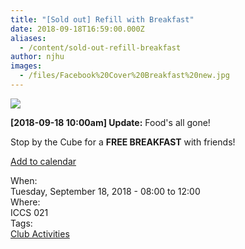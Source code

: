 ```yaml
---
title: "[Sold out] Refill with Breakfast"
date: 2018-09-18T16:59:00.000Z
aliases:
  - /content/sold-out-refill-breakfast
author: njhu
images:
  - /files/Facebook%20Cover%20Breakfast%20new.jpg
---
```


<div class="field field-name-body field-type-text-with-summary field-label-hidden"><div class="field-items"><div class="field-item even"><p><img src="https://ubccsss.org/files/Facebook%20Cover%20Breakfast%20new.jpg" style="max-width: 100%"></p>

<p><strong>[2018-09-18 10:00am] Update:</strong> Food&apos;s all gone!</p>

<p>Stop by the Cube for a <strong>FREE BREAKFAST</strong> with friends!</p>

<p><a href="https://www.google.com/calendar/render?action=TEMPLATE&amp;text=CSSS%3A+Refuel+with+Breakfast&amp;details=https%3A%2F%2Fubccsss.org%2Fcontent%2Frefill-breakfast%0AStop+by+the+Cube+for+a+FREE+BREAKFAST+with+friends%21&amp;location=ICICS+%23021%2C+ICICS+Computer+Science%2C+2366+Main+Mall%2C+Vancouver%2C+BC+V6T+1Z4%2C+Canada&amp;dates=20180918T150000Z%2F20180918T190000Z">Add to calendar</a></p>
</div></div></div><div class="field field-name-field-dates field-type-datetime field-label-above"><div class="field-label">When:&#xA0;</div><div class="field-items"><div class="field-item even"><span class="date-display-single">Tuesday, September 18, 2018 - <span class="date-display-range"><span class="date-display-start">08:00</span> to <span class="date-display-end">12:00</span></span></span></div></div></div><div class="field field-name-field-location field-type-text field-label-above"><div class="field-label">Where:&#xA0;</div><div class="field-items"><div class="field-item even">ICCS 021</div></div></div>    <footer>
    <div class="field field-name-field-tags field-type-taxonomy-term-reference field-label-above"><div class="field-label">Tags:&#xA0;</div><div class="field-items"><div class="field-item even"><a href="/club">Club Activities</a></div></div></div>      </footer>
